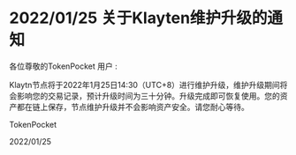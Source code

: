 # 2022/01/25 关于Klayten维护升级的通知

各位尊敬的TokenPocket 用户 :&#x20;

Klaytn节点将于2022年1月25日14:30（UTC+8）进行维护升级，维护升级期间将会影响您的交易记录，预计升级时间为三十分钟。升级完成即可恢复使用。您的资产都在链上保存，节点维护升级并不会影响资产安全。请您耐心等待。&#x20;

TokenPocket&#x20;

2022/01/25
